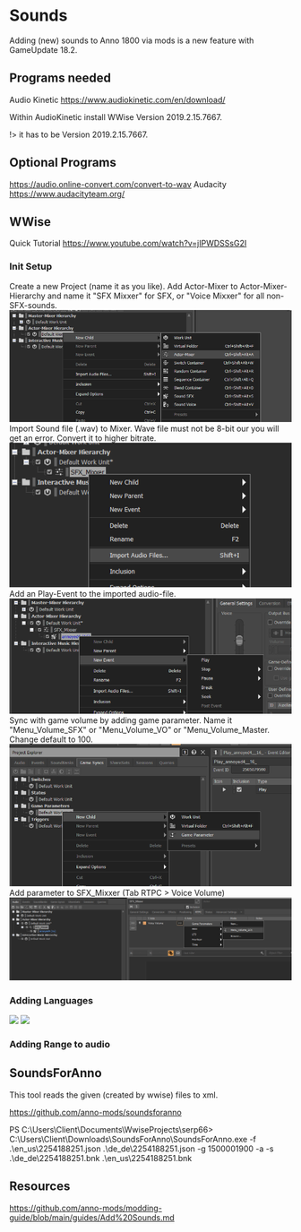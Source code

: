 # Sounds

Adding (new) sounds to Anno 1800 via mods is a new feature with GameUpdate 18.2.

## Programs needed

Audio Kinetic https://www.audiokinetic.com/en/download/

Within AudioKinetic install WWise Version 2019.2.15.7667.

!> it has to be Version 2019.2.15.7667.

## Optional Programs

https://audio.online-convert.com/convert-to-wav
Audacity https://www.audacityteam.org/

## WWise

Quick Tutorial https://www.youtube.com/watch?v=jIPWDSSsG2I

### Init Setup

Create a new Project (name it as you like).
Add Actor-Mixer to Actor-Mixer-Hierarchy and name it "SFX Mixxer" for SFX, or "Voice Mixxer" for all non-SFX-sounds.
<img  src="./img/ActorMixer.png">
Import Sound file (.wav) to Mixer. Wave file must not be 8-bit our you will get an error. Convert it to higher bitrate.
<img  src="./img/import.png">
Add an Play-Event to the imported audio-file.
<img  src="./img/playevent.png">
Sync with game volume by adding game parameter. Name it "Menu_Volume_SFX" or "Menu_Volume_VO" or "Menu_Volume_Master. Change default to 100.
<img  src="./img/gameparameter.png">
Add parameter to SFX_Mixxer (Tab RTPC > Voice Volume)
<img  src="./img/rtpc.png">

### Adding Languages

<img  src="./img/language.png">
<img  src="./img/language_2.png">

### Adding Range to audio

## SoundsForAnno

This tool reads the given (created by wwise) files to xml.

https://github.com/anno-mods/soundsforanno

PS C:\Users\Client\Documents\WwiseProjects\serp66> C:\Users\Client\Downloads\SoundsForAnno\SoundsForAnno.exe -f .\en_us\2254188251.json .\de_de\2254188251.json -g 1500001900 -a -s .\de_de\2254188251.bnk .\en_us\2254188251.bnk

## Resources

https://github.com/anno-mods/modding-guide/blob/main/guides/Add%20Sounds.md